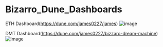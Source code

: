 # Bizarro_Dune_Dashboards


ETH Dashboard(https://dune.com/james0227/james)
![image](https://github.com/user-attachments/assets/7843d6c3-661b-43b5-8266-2cbe70f06ab8)


DMT Dashboard(https://dune.com/james0227/bizzaro-dream-machine)
![image](https://github.com/user-attachments/assets/2610ab2d-cba8-4cca-b814-4040ce6790ee)
